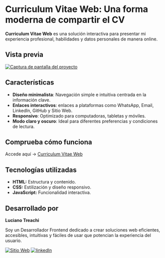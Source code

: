 # Curriculum Vitae Web: Una forma moderna de compartir el CV

**Curriculum Vitae Web** es una solución interactiva para presentar mi experiencia profesional, habilidades y datos personales de manera online.

## Vista previa

[![Captura de pantalla del proyecto](https://i.postimg.cc/N0BN5KLY/cv.jpg)](https://postimg.cc/RWp1YVcb)

## Características

- **Diseño minimalista**: Navegación simple e intuitiva centrada en la información clave.
- **Enlaces interactivos**: enlaces a plataformas como WhatsApp, Email, LinkedIn, GitHub y Sitio Web.
- **Responsivo**: Optimizado para computadoras, tabletas y móviles.
- **Modo claro y oscuro**: Ideal para diferentes preferencias y condiciones de lectura.

## Comprueba cómo funciona

Accede aquí → [Curriculum Vitae Web](https://curriculumvitaeweb.netlify.app/)

## Tecnologías utilizadas

- **HTML:** Estructura y contenido.
- **CSS:** Estilización y diseño responsivo.
- **JavaScript:** Funcionalidad interactiva.

## Desarrollado por

**Luciano Treachi**

Soy un Desarrollador Frontend dedicado a crear soluciones web eficientes, accesibles, intuitivas y fáciles de usar que potencian la experiencia del usuario.

[![Sitio Web](https://img.shields.io/badge/Sitio_Web-black?style=for-the-badge&logoColor=white)](https://lucianotreachi.website/)
[![linkedIn](https://img.shields.io/badge/LinkedIn-0077B5?style=for-the-badge&logoColor=white)](https://www.linkedin.com/in/luciano-treachi/)
